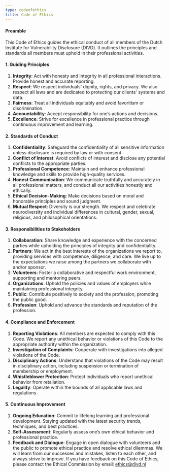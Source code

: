 ```yaml
---
type: codeofethics
title: Code of Ethics
---
```

#### **Preamble**

This Code of Ethics guides the ethical conduct of all members of the Dutch Institute for Vulnerability Disclosure (DIVD). It outlines the principles and standards all members must uphold in their professional activities.

#### **1. Guiding Principles**

1. **Integrity**: Act with honesty and integrity in all professional interactions. Provide honest and accurate reporting.
2. **Respect**: We respect individuals' dignity, rights, and privacy. We also respect all laws and are dedicated to protecting our clients' systems and data.
3. **Fairness**: Treat all individuals equitably and avoid favoritism or discrimination.
4. **Accountability**: Accept responsibility for one’s actions and decisions.
5. **Excellence**: Strive for excellence in professional practice through continuous improvement and learning.

#### **2. Standards of Conduct**

1. **Confidentiality**: Safeguard the confidentiality of all sensitive information unless disclosure is required by law or with consent.
2. **Conflict of Interest**: Avoid conflicts of interest and disclose any potential conflicts to the appropriate parties.
3. **Professional Competence**: Maintain and enhance professional knowledge and skills to provide high-quality services.
4. **Honest Communication**: We communicate truthfully and accurately in all professional matters, and conduct all our activities honestly and ethically.
5. **Ethical Decision-Making**: Make decisions based on moral and honorable principles and sound judgment.
6. **Mutual Respect**: Diversity is our strength. We respect and celebrate neurodiversity and individual differences in cultural, gender, sexual, religious, and philosophical orientations. 

#### **3. Responsibilities to Stakeholders**

1. **Collaboration:** Share knowledge and experience with the concerned parties while upholding the principles of integrity and confidentiality.  
2. **Partners**: We act in the best interests of the organizations we report to, providing services with competence, diligence, and care. We live up to the expectations we raise among the partners we collaborate with and/or sponsor.
3. **Volunteers**: Foster a collaborative and respectful work environment, supporting and mentoring peers.
4. **Organizations**: Uphold the policies and values of employers while maintaining professional integrity.
5. **Public**: Contribute positively to society and the profession, promoting the public good.
6. **Profession**: Uphold and advance the standards and reputation of the profession.

#### **4. Compliance and Enforcement**

1. **Reporting Violations**: All members are expected to comply with this Code. We report any unethical behavior or violations of this Code to the appropriate authority within the organization.
2. **Investigation of Complaints**: Cooperate with investigations into alleged violations of the Code.
3. **Disciplinary Actions**: Understand that violations of the Code may result in disciplinary action, including suspension or termination of membership or employment.
4. **Whistleblower Protection**: Protect individuals who report unethical behavior from retaliation.
5. **Legality**: Operate within the bounds of all applicable laws and regulations.

#### **5. Continuous Improvement**

1. **Ongoing Education**: Commit to lifelong learning and professional development. Staying updated with the latest security trends, techniques, and best practices.
2. **Self-Assessment**: Regularly assess one’s own ethical behavior and professional practice.
3. **Feedback and Dialogue**: Engage in open dialogue with volunteers and the public to promote ethical practice and resolve ethical dilemmas. We will learn from our successes and mistakes, listen to each other, and always strive to improve. If you have feedback on this Code of Ethics, please contact the Ethical Commission by email: ethics@divd.nl
